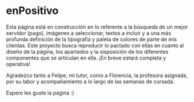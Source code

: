 # enPositivo

Esta página está en construcción en lo referente a la búsqueda de un mejor servidor (pago), imágenes a seleccionar, textos a incluir y a una más profunda 
definición de la tipografía y paleta de colores de parte de mis clientas. Este proyecto busca reproducir lo pactado con ellas en cuanto al diseño de la página,
los apartados y la sisposición de los diferentes componentes que se articulan en ella. ¡En breve estará completa y operativa!

Agradezco tanto a Felipe, mi tutor, como a Florencia, la profesora asignada, por su labor y acompañamiento a lo largo de las semanas de cursada.

Espero les guste la página :)
